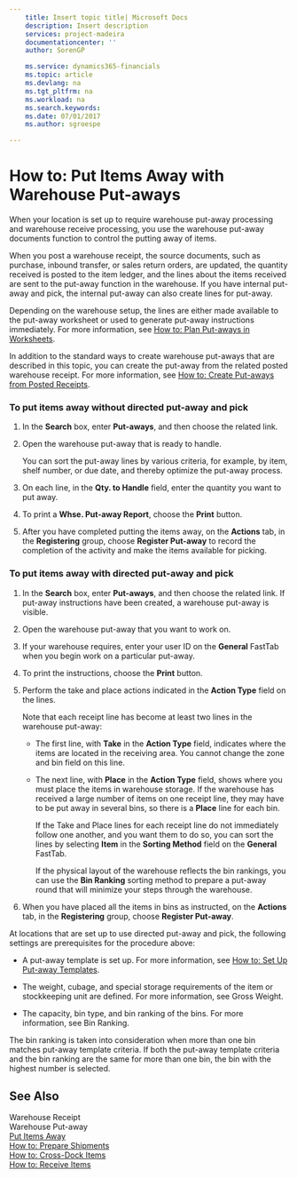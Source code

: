 ```yaml
---
    title: Insert topic title| Microsoft Docs
    description: Insert description
    services: project-madeira
    documentationcenter: ''
    author: SorenGP

    ms.service: dynamics365-financials
    ms.topic: article
    ms.devlang: na
    ms.tgt_pltfrm: na
    ms.workload: na
    ms.search.keywords:
    ms.date: 07/01/2017
    ms.author: sgroespe

---
```

# How to: Put Items Away with Warehouse Put-aways
When your location is set up to require warehouse put-away processing and warehouse receive processing, you use the warehouse put-away documents function to control the putting away of items.  
  
 When you post a warehouse receipt, the source documents, such as purchase, inbound transfer, or sales return orders, are updated, the quantity received is posted to the item ledger, and the lines about the items received are sent to the put-away function in the warehouse. If you have internal put-away and pick, the internal put-away can also create lines for put-away.  
  
 Depending on the warehouse setup, the lines are either made available to the put-away worksheet or used to generate put-away instructions immediately. For more information, see [How to: Plan Put-aways in Worksheets](../how-to-plan-put-aways-in-worksheets.md).  
  
 In addition to the standard ways to create warehouse put-aways that are described in this topic, you can create the put-away from the related posted warehouse receipt. For more information, see [How to: Create Put-aways from Posted Receipts](../how-to-create-put-aways-from-posted-receipts.md).  
  
### To put items away without directed put-away and pick  
  
1.  In the **Search** box, enter **Put-aways**, and then choose the related link.  
  
2.  Open the warehouse put-away that is ready to handle.  
  
     You can sort the put-away lines by various criteria, for example, by item, shelf number, or due date, and thereby optimize the put-away process.  
  
3.  On each line, in the **Qty. to Handle** field, enter the quantity you want to put away.  
  
4.  To print a **Whse. Put-away Report**, choose the **Print** button.  
  
5.  After you have completed putting the items away, on the **Actions** tab, in the **Registering** group, choose **Register Put-away** to record the completion of the activity and make the items available for picking.  
  
### To put items away with directed put-away and pick  
  
1.  In the **Search** box, enter **Put-aways**, and then choose the related link. If put-away instructions have been created, a warehouse put-away is visible.  
  
2.  Open the warehouse put-away that you want to work on.  
  
3.  If your warehouse requires, enter your user ID on the **General** FastTab when you begin work on a particular put-away.  
  
4.  To print the instructions, choose the **Print** button.  
  
5.  Perform the take and place actions indicated in the **Action Type** field on the lines.  
  
     Note that each receipt line has become at least two lines in the warehouse put-away:  
  
    -   The first line, with **Take** in the **Action Type** field, indicates where the items are located in the receiving area. You cannot change the zone and bin field on this line.  
  
    -   The next line, with **Place** in the **Action Type** field, shows where you must place the items in warehouse storage. If the warehouse has received a large number of items on one receipt line, they may have to be put away in several bins, so there is a **Place** line for each bin.  
  
         If the Take and Place lines for each receipt line do not immediately follow one another, and you want them to do so, you can sort the lines by selecting **Item** in the **Sorting Method** field on the **General** FastTab.  
  
         If the physical layout of the warehouse reflects the bin rankings, you can use the **Bin Ranking** sorting method to prepare a put-away round that will minimize your steps through the warehouse.  
  
6.  When you have placed all the items in bins as instructed, on the **Actions** tab, in the **Registering** group, choose **Register Put-away**.  
  
 At locations that are set up to use directed put-away and pick, the following settings are prerequisites for the procedure above:  
  
-   A put-away template is set up. For more information, see [How to: Set Up Put-away Templates](../how-to-set-up-put-away-templates.md).  
  
-   The weight, cubage, and special storage requirements of the item or stockkeeping unit are defined. For more information, see Gross Weight.  
  
-   The capacity, bin type, and bin ranking of the bins. For more information, see Bin Ranking.  
  
 The bin ranking is taken into consideration when more than one bin matches put-away template criteria. If both the put-away template criteria and the bin ranking are the same for more than one bin, the bin with the highest number is selected.  
  
## See Also  
 Warehouse Receipt   
 Warehouse Put-away   
 [Put Items Away](../put-items-away.md)   
 [How to: Prepare Shipments](../How%20to:%20Prepare%20Shipments.md)   
 [How to: Cross-Dock Items](../how-to-cross-dock-items.md)   
 [How to: Receive Items](../how-to-receive-items.md)